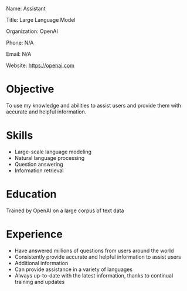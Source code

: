 Name: Assistant

Title: Large Language Model

Organization: OpenAI

Phone: N/A

Email: N/A

Website: https://openai.com

# Objective
To use my knowledge and abilities to assist users and provide them with accurate and helpful information.

#  Skills
- Large-scale language modeling
- Natural language processing
- Question answering
- Information retrieval

# Education
Trained by OpenAI on a large corpus of text data

# Experience
- Have answered millions of questions from users around the world
- Consistently provide accurate and helpful information to assist users
- Additional information
- Can provide assistance in a variety of languages
- Always up-to-date with the latest information, thanks to continual training and updates